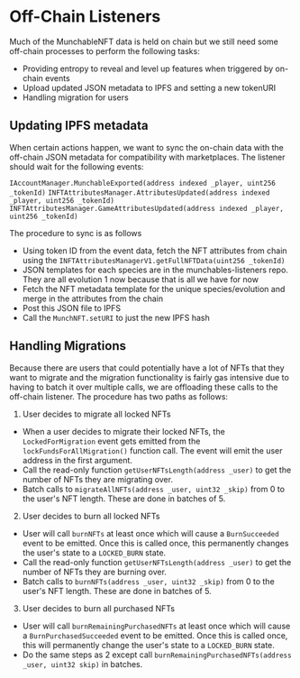 # Off-Chain Listeners

Much of the MunchableNFT data is held on chain but we still need some off-chain processes to perform the following tasks:

- Providing entropy to reveal and level up features when triggered by on-chain events
- Upload updated JSON metadata to IPFS and setting a new tokenURI
- Handling migration for users

## Updating IPFS metadata

When certain actions happen, we want to sync the on-chain data with the off-chain JSON metadata for compatibility with
marketplaces. The listener should wait for the following events:

`IAccountManager.MunchableExported(address indexed _player, uint256 _tokenId)`
`INFTAttributesManager.AttributesUpdated(address indexed _player, uint256 _tokenId)`
`INFTAttributesManager.GameAttributesUpdated(address indexed _player, uint256 _tokenId)`

The procedure to sync is as follows

- Using token ID from the event data, fetch the NFT attributes from chain using the `INFTAttributesManagerV1.getFullNFTData(uint256 _tokenId)`
- JSON templates for each species are in the munchables-listeners repo. They are all evolution 1 now because that is all we have for now
- Fetch the NFT metadata template for the unique species/evolution and merge in the attributes from the chain
- Post this JSON file to IPFS
- Call the `MunchNFT.setURI` to just the new IPFS hash

## Handling Migrations

Because there are users that could potentially have a lot of NFTs that they want to migrate and the migration functionality is fairly gas intensive due to having to batch it over multiple calls, we are offloading these calls to the off-chain listener. The procedure has two paths as follows:

1. User decides to migrate all locked NFTs

- When a user decides to migrate their locked NFTs, the `LockedForMigration` event gets emitted from the `lockFundsForAllMigration()` function call. The event will emit the user address in the first argument.
- Call the read-only function `getUserNFTsLength(address _user)` to get the number of NFTs they are migrating over.
- Batch calls to `migrateAllNFTs(address _user, uint32 _skip)` from 0 to the user's NFT length. These are done in batches of 5.

2. User decides to burn all locked NFTs

- User will call `burnNFTs` at least once which will cause a `BurnSucceeded` event to be emitted. Once this is called once, this permanently changes the user's state to a `LOCKED_BURN` state.
- Call the read-only function `getUserNFTsLength(address _user)` to get the number of NFTs they are burning over.
- Batch calls to `burnNFTs(address _user, uint32 _skip)` from 0 to the user's NFT length. These are done in batches of 5.

3. User decides to burn all purchased NFTs

- User will call `burnRemainingPurchasedNFTs` at least once which will cause a `BurnPurchasedSucceeded` event to be emitted. Once this is called once, this will permanently change the user's state to a `LOCKED_BURN` state.
- Do the same steps as 2 except call `burnRemainingPurchasedNFTs(address _user, uint32 skip)` in batches.

